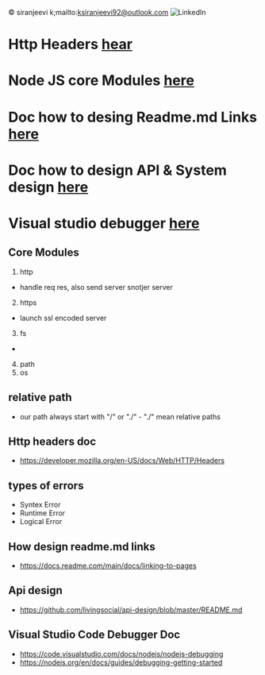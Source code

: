 &copy; siranjeevi k;mailto:ksiranjeevi92@outlook.com
![LinkedIn](https://www.linkedin.com/in/siranjeevi-kubermani-9285271a6/)

# Http Headers [hear](#http-headers-doc)
# Node JS core Modules [here](#core-modules)
# Doc how to desing Readme.md Links [here](#doc-how-to-desing-readmemd-links-here)
# Doc how to design API & System design [here](#api-design)
# Visual studio debugger [here](#visual-studio-code-debugger-doc)

## Core Modules
1. http
 - handle req res, also send server snotjer server
2. https
 - launch ssl encoded server
3. fs
- 
4. path
5. os

## relative path
 - our path always start with "/" or "./" - "./" mean relative paths
##  Http headers doc
  - https://developer.mozilla.org/en-US/docs/Web/HTTP/Headers

## types of errors
 - Syntex Error
 - Runtime Error
 - Logical Error











  ## How design readme.md links
  - https://docs.readme.com/main/docs/linking-to-pages
  ## Api design
   - https://github.com/livingsocial/api-design/blob/master/README.md
  ## Visual Studio Code Debugger Doc
   - https://code.visualstudio.com/docs/nodejs/nodejs-debugging
   - https://nodejs.org/en/docs/guides/debugging-getting-started